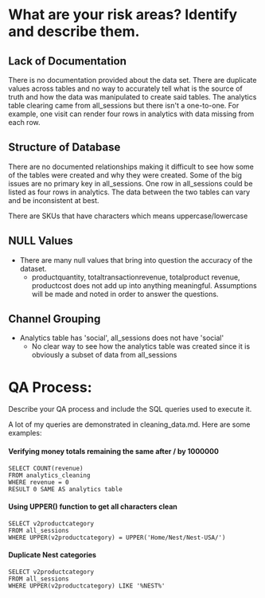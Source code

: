 # What are your risk areas? Identify and describe them.

## Lack of Documentation
There is no documentation provided about the data set. There are duplicate values across tables and no way to accurately tell what is the source of truth and how the data was manipulated to create said tables. The analytics table clearing came from all_sessions but there isn't a one-to-one. For example, one visit can render four rows in analytics with data missing from each row. 
## Structure of Database
There are no documented relationships making it difficult to see how some of the tables were created and why they were created. 
Some of the big issues are no primary key in all_sessions. One row in all_sessions could be listed as four rows in analytics. The data between the two tables can vary and be inconsistent at best. 

There are SKUs that have characters which means uppercase/lowercase  

## NULL Values
- There are many null values that bring into question the accuracy of the dataset.
    - productquantity, totaltransactionrevenue, totalproduct revenue, productcost does not add up into anything meaningful. Assumptions will be made and noted in order to answer the questions. 
## Channel Grouping 
* Analytics table has 'social', all_sessions does not have 'social'
    * No clear way to see how the analytics table was created since it is obviously a subset of data from all_sessions
# QA Process:
Describe your QA process and include the SQL queries used to execute it.

A lot of my queries are demonstrated in cleaning_data.md. Here are some examples: 

#### Verifying money totals remaining the same after / by 1000000
    SELECT COUNT(revenue)
    FROM analytics_cleaning
    WHERE revenue = 0 
    RESULT 0 SAME AS analytics table 

#### Using UPPER() function to get all characters clean
    SELECT v2productcategory
    FROM all_sessions
    WHERE UPPER(v2productcategory) = UPPER('Home/Nest/Nest-USA/')

#### Duplicate Nest categories
    SELECT v2productcategory
    FROM all_sessions
    WHERE UPPER(v2productcategory) LIKE '%NEST%'